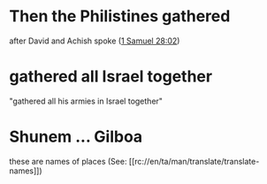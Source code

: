 # Then the Philistines gathered

after David and Achish spoke ([1 Samuel 28:02](../28/02.md))

# gathered all Israel together

"gathered all his armies in Israel together"

# Shunem ... Gilboa

these are names of places (See: [[rc://en/ta/man/translate/translate-names]])

